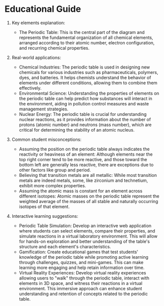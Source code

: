 # Educational Guide
1. Key elements explanation:
   - The Periodic Table: This is the central part of the diagram and represents the fundamental organization of all chemical elements, arranged according to their atomic number, electron configuration, and recurring chemical properties.

2. Real-world applications:
   - Chemical Industries: The periodic table is used in designing new chemicals for various industries such as pharmaceuticals, polymers, dyes, and batteries. It helps chemists understand the behavior of elements under different conditions, allowing them to combine them effectively.
   - Environmental Science: Understanding the properties of elements on the periodic table can help predict how substances will interact in the environment, aiding in pollution control measures and waste management strategies.
   - Nuclear Energy: The periodic table is crucial for understanding nuclear reactions, as it provides information about the number of protons (atomic number) and neutrons (mass number), which are critical for determining the stability of an atomic nucleus.

3. Common student misconceptions:
   - Assuming the position on the periodic table always indicates the reactivity or heaviness of an element: Although elements near the top right corner tend to be more reactive, and those toward the bottom left are generally less reactive, there are exceptions due to other factors like group and period.
   - Believing that transition metals are all metallic: While most transition metals are indeed metals, some, like zirconium and technetium, exhibit more complex properties.
   - Assuming the atomic mass is constant for an element across different isotopes: Atomic masses on the periodic table represent the weighted average of the masses of all stable and naturally occurring isotopes of that element.

4. Interactive learning suggestions:
   - Periodic Table Simulation: Develop an interactive web application where students can select elements, compare their properties, and simulate reactions in a virtual laboratory environment. This will allow for hands-on exploration and better understanding of the table's structure and each element's characteristics.
   - Gamification: Create educational games that test students' knowledge of the periodic table while promoting active learning through challenges, quizzes, and mini-games. This can make learning more engaging and help retain information over time.
   - Virtual Reality Experiences: Develop virtual reality experiences allowing users to "walk" through the periodic table, interact with elements in 3D space, and witness their reactions in a virtual environment. This immersive approach can enhance student understanding and retention of concepts related to the periodic table.